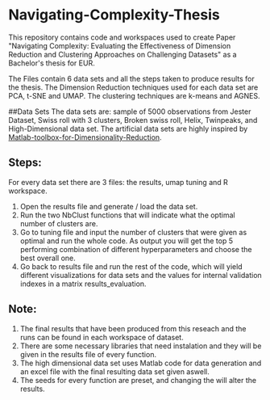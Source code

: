 # Navigating-Complexity-Thesis
This repository contains code and workspaces used to create Paper "Navigating Complexity: Evaluating the Effectiveness of Dimension Reduction and Clustering Approaches on Challenging Datasets" as a Bachelor's thesis for EUR. 

The Files contain 6 data sets and all the steps taken to produce results for the thesis. 
The Dimension Reduction techniques used for each data set are PCA, t-SNE and UMAP. 
The clustering techniques are k-means and AGNES. 

##Data Sets
The data sets are: sample of 5000 observations from Jester Dataset, Swiss roll with 3 clusters, Broken swiss roll, Helix, Twinpeaks, and High-Dimensional data set. The artificial data sets are highly inspired by [Matlab-toolbox-for-Dimensionality-Reduction](https://github.com/UMD-ISL/Matlab-Toolbox-for-Dimensionality-Reduction).

## Steps:

For every data set there are 3 files: the results, umap tuning and R workspace. 
1. Open the results file and generate / load the data set. 
2. Run the two NbClust functions that will indicate what the optimal number of clusters are.
3. Go to tuning file and input the number of clusters that were given as optimal and run the whole code. As output you will get the top 5 performing combination of different hyperparameters and choose the best overall one.
4. Go back to results file and run the rest of the code, which will yield different visualizations for data sets and the values for internal validation indexes in a matrix results_evaluation. 

## Note:
1. The final results that have been produced from this reseach and the runs can be found in each workspace of dataset.
2. There are some necessary libraries that need instalation and they will be given in the results file of every function.
3. The high dimensional data set uses Matlab code for data generation and an excel file with the final resulting data set given aswell.
4. The seeds for every function are preset, and changing the will alter the results.
